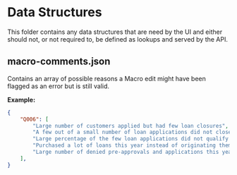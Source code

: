 # Data Structures

This folder contains any data structures that are need by the UI and either should not, or not required to, be defined as lookups and served by the API.

## macro-comments.json
Contains an array of possible reasons a Macro edit might have been flagged as an error but is still valid.

**Example:**
```json
{
    "Q006": [
        "Large number of customers applied but had few loan closures",
        "A few out of a small number of loan applications did not close",
        "Large percentage of the few loan applications did not qualify for loan terms",
        "Purchased a lot of loans this year instead of originating them",
        "Large number of denied pre-approvals and applications this year"
    ],
}
```
